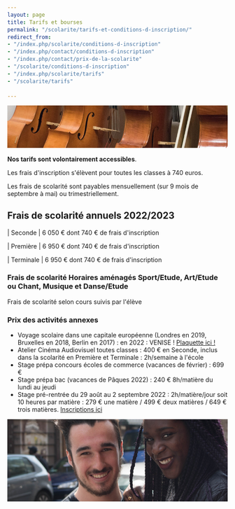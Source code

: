 ```yaml
---
layout: page
title: Tarifs et bourses
permalink: "/scolarite/tarifs-et-conditions-d-inscription/"
redirect_from:
- "/index.php/scolarite/conditions-d-inscription"
- "/index.php/contact/conditions-d-inscription"
- "/index.php/contact/prix-de-la-scolarite"
- "/scolarite/conditions-d-inscription"
- "/index.php/scolarite/tarifs"
- "/scolarite/tarifs"

---
```

![Prix de la scolarité - Ecole Saint-John Perse](/images/musique.jpg)

**Nos tarifs sont volontairement accessibles**.

Les frais d'inscription s'élèvent pour toutes les classes à 740 euros.

Les frais de scolarité sont payables mensuellement (sur 9 mois de septembre à mai) ou trimestriellement.

## Frais de scolarité annuels 2022/2023

| Seconde | 6 050 € dont 740 € de frais d'inscription

| Première | 6 950 € dont 740 € de frais d'inscription

| Terminale | 6 950 € dont 740 € de frais d'inscription

### Frais de scolarité Horaires aménagés Sport/Etude, Art/Etude ou Chant, Musique et Danse/Etude

Frais de scolarité selon cours suivis par l'élève

### Prix des activités annexes

* Voyage scolaire dans une capitale européenne (Londres en 2019, Bruxelles en 2018, Berlin en 2017) : en 2022 : VENISE ! [Plaquette ici !](/uploads/voyage-a-venise-oct-22-plaquette.pdf)
* Atelier Cinéma Audiovisuel toutes classes : 400 € en Seconde, inclus dans la scolarité en Première et Terminale : 2h/semaine à l'école
* Stage prépa concours écoles de commerce (vacances de février) : 699 €
* Stage prépa bac (vacances de Pâques 2022) : 240 € 8h/matière du lundi au jeudi
* Stage pré-rentrée du 29 août au 2 septembre 2022 : 2h/matière/jour soit 10 heures par matière : 279 € une matière / 499 € deux matières / 649 € trois matières. [Inscriptions ici  ](/uploads/stage-de-pre-rentree.pdf)

![Conditions d'inscription - Ecole Saint-John Perse](/images/deux-etudiants.jpg)